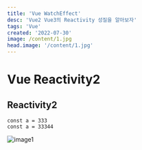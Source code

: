 ```yaml
---
title: 'Vue WatchEffect'
desc: 'Vue2 Vue3의 Reactivity 성질을 알아보자'
tags: 'Vue'
created: '2022-07-30'
image: /content/1.jpg
head.image: '/content/1.jpg'
---
```


# Vue Reactivity2
## Reactivity2

```
const a = 333
const a = 33344
```

![image1](/content/1.jpg)
